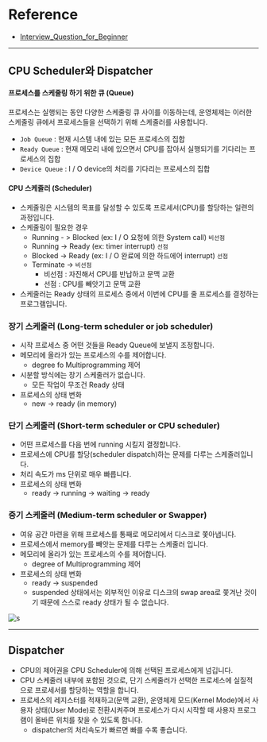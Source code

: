 
# Reference
- [Interview_Question_for_Beginner](https://github.com/JaeYeopHan/Interview_Question_for_Beginner)
---

## CPU Scheduler와 Dispatcher

#### 프로세스를 스케줄링 하기 위한 큐 (Queue)

프로세스는 실행되는 동안 다양한 스케줄링 큐 사이를 이동하는데, 운영체제는 이러한 스케줄링 큐에서 프로세스들을 선택하기 위해 스케줄러를 사용합니다.

- `Job Queue` : 현재 시스템 내에 있는 모든 프로세스의 집합
- `Ready Queue` : 현재 메모리 내에 있으면서 CPU를 잡아서 실행되기를 기다리는 프로세스의 집합
- `Device Queue` : I / O device의 처리를 기다리는 프로세스의 집합

#### CPU 스케줄러 (Scheduler)

- 스케줄링은 시스템의 목표를 달성할 수 있도록 프로세서(CPU)를 할당하는 일련의 과정입니다.
- 스케줄링이 필요한 경우
	- Running - > Blocked (ex: I / O 요청에 의한 System call) `비선점`
	- Running -> Ready (ex: timer interrupt) `선점`
	- Blocked -> Ready (ex: I / O 완료에 의한 하드에어 interrupt) `선점`
	- Terminate -> `비선점`
		- 비선점 : 자진해서 CPU를 반납하고 문맥 교환
		- 선점 : CPU를 빼앗기고 문맥 교환
- 스케줄러는 Ready 상태의 프로세스 중에서 이번에 CPU를 줄 프로세스를 결정하는 프로그램입니다.

### 장기 스케줄러 (Long-term scheduler or job scheduler)

- 시작 프로세스 중 어떤 것들을 Ready Queue에 보낼지 조정합니다.
- 메모리에 올라가 있는 프로세스의 수를 제어합니다.
	- degree fo Multiprogramming 제어
- 시분할 방식에는 장기 스케줄러가 없습니다.
	- 모든 작업이 무조건 Ready 상태
- 프로세스의 상태 변화
	- new -> ready (in memory)

### 단기 스케줄러 (Short-term scheduler or CPU scheduler)

- 어떤 프로세스를 다음 번에 running 시킬지 결정합니다.
- 프로세스에 CPU를 할당(scheduler dispatch)하는 문제를 다루는 스케줄러입니다.
- 처리 속도가 ms 단위로 매우 빠릅니다.
- 프로세스의 상태 변화
	- ready -> running -> waiting -> ready

### 중기 스케줄러 (Medium-term scheduler or Swapper)

- 여유 공간 마련을 위해 프로세스를 통째로 메모리에서 디스크로 쫓아냅니다.
- 프로세스에서 memory를 빼앗는 문제를 다루는 스케줄러 입니다.
- 메모리에 올라가 있는 프로세스의 수를 제어합니다.
	- degree of Multiprogramming 제어
- 프로세스의 상태 변화
	- ready -> suspended
	- suspended 상태에서는 외부적인 이유로 디스크의 swap area로 쫓겨난 것이기 때문에 스스로 ready 상태가 될 수 없습니다.

![s](https://velog.velcdn.com/images%2Fss-won%2Fpost%2Fad1865fe-d8e9-4dfa-910b-2308166ac0ca%2Fimage.png)

---

## Dispatcher

- CPU의 제어권을 CPU Scheduler에 의해 선택된 프로세스에게 넘깁니다.
- CPU 스케줄러 내부에 포함된 것으로, 단기 스케줄러가 선택한 프로세스에 실질적으로 프로세서를 할당하는 역할을 합니다.
- 프로세스의 레지스터를 적재하고(문맥 교환), 운영체제 모드(Kernel Mode)에서 사용자 상태(User Mode)로 전환시켜주며 프로세스가 다시 시작할 때 사용자 프로그램이 올바른 위치를 찾을 수 있도록 합니다.
	- dispatcher의 처리속도가 빠르면 빠를 수록 좋습니다.

